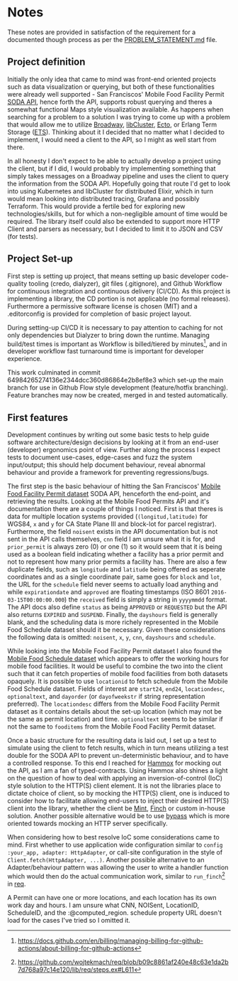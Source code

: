 # Notes

These notes are provided in satisfaction of the requirement for a documented though process as per the
[PROBLEM_STATEMENT.md](PROBLEM_STATEMENT.md) file.

## Project definition

Initially the only idea that came to mind was front-end oriented projects such as data visualization or querying, but both of these functionalities were already well supported - San Franciscos' Mobile Food Facility Permit [SODA API](https://data.sfgov.org/resource/rqzj-sfat.json), hence forth the API, supports robust querying and theres a somewhat functional Maps style visualization available. As happens when searching for a problem to a solution I was trying to come up with a problem that would allow me to utilize [Broadway](https://github.com/dashbitco/broadway), [libCluster](https://github.com/bitwalker/libcluster), [Ecto](https://github.com/elixir-ecto/ecto), or Erlang Term Storage ([ETS](https://www.erlang.org/doc/man/ets.html)). Thinking about it I decided that no matter what I decided to implement, I would need a client to the API, so I might as well start from there.

In all honesty I don't expect to be able to actually develop a project using the client, but if I did, I would probably try implementing something that simply takes messages on a Broadway pipeline and uses the client to query the information from the SODA API. Hopefully going that route I'd get to look into using Kubernetes and libCluster for distributed Elixir, which in turn would mean looking into distributed tracing, Grafana and possibly Terraform. This would provide a fertile bed for exploring new technologies/skills, but for which a non-negligible amount of time would be required. The library itself could also be extended to support more HTTP Client and parsers as necessary, but I decided to limit it to JSON and CSV (for tests).

## Project Set-up

First step is setting up project, that means setting up basic developer code-quality tooling (credo, dialyzer), git files (.gitignore), and Github Workflow for continuous integration and continuous delivery (CI/CD). As this project is implementing a library, the CD portion is not applicable (no formal releases). Furthermore a permissive software license is chosen (MIT) and a .editorconfig is provided for completion of basic project layout.

During setting-up CI/CD it is necessary to pay attention to caching for not only dependencies but Dialyzer to bring down the runtime. Managing build/test times is important as Workflow is billed/tiered by minutes[^1], and in developer workflow fast turnaround time is important for developer experience.

This work culminated in commit 64984265274136e2344dcc360d86864e2b8ef8e3 which set-up the main branch for use in Github Flow style development (feature/hotfix branching). Feature branches may now be created, merged in and tested automatically.

[^1]: https://docs.github.com/en/billing/managing-billing-for-github-actions/about-billing-for-github-actions

## First features

Development continues by writing out some basic tests to help guide software architecture/design decisions by looking at it from an end-user (developer) ergonomics point of view. Further along the process I expect tests to document use-cases, edge-cases and fuzz the system input/output; this should help document behaviour, reveal abnormal behaviour and provide a framework for preventing regressions/bugs.

The first step is the basic behaviour of hitting the San Franciscos' [Mobile Food Facility Permit dataset](https://data.sfgov.org/resource/rqzj-sfat.json) SODA API,
henceforth the end-point, and retrieving the results. Looking at the Mobile Food Permits API and it's documentation there are a couple of things I noticed. First is that theres is data for multiple location systems provided (`(longitud,latitude)` for WGS84, `x` and `y` for CA State Plane III and block-lot for parcel registrar). Furthermore, the field `noisent` exists in the API documentation but is not sent in the API calls themselves, `cnn` field I am unsure what it is for, and `prior_permit` is always zero (0) or one (1) so it would seem that it is being used as a boolean field indicating whether a facility has a prior permit and not to represent how many prior permits a facility has. There are also a few duplicate fields, such as `longitude` and `latitude` being offered as seperate coordinates and as a single coordinate pair, same goes for `block` and `lot`, the URL for the `schedule` field never seems to actually load anything and while `expirationdate` and `approved` are floating timestamps (ISO 8601 `2016-03-15T00:00:00.000`) the `received` field is simply a string in `yyyymmdd` format. The API docs also define `status` as being `APPROVED` or `REQUESTED` but the API also returns `EXPIRED` and `SUSPEND`. Finally, the `dayshours` field is generally blank, and the scheduling data is more richely represented in the Mobile Food Schedule dataset should it be necessary. Given these considerations the following data is omitted: `noisent`, `x`, `y`, `cnn`, `dayshours` and `schedule`.

While looking into the Mobile Food Facility Permit dataset I also found the [Mobile Food Schedule dataset](https://data.sfgov.org/resource/jjew-r69b.json) which appears to offer the working hours for mobile food facilities. It would be useful to combine the two into the client such that it can fetch properties of mobile food facilities from both datasets opaquely. It is possible to use `locationid` to fetch schedule from the Mobile Food Schedule dataset. Fields of interest are `start24`, `end24`, `locationdesc`, `optionaltext`, and `dayorder` (or `dayofweekstr` if string representation preferred). The `locationdesc` differs from the Mobile Food Facility Permit dataset as it contains details about the set-up location (which may not be the same as permit location) and time. `optionaltext` seems to be similar if not the same to `fooditems` from the Mobile Food Facility Permit dataset.

Once a basic structure for the resulting data is laid out, I set up a test to simulate using the client to fetch results, which in turn means utilizing a test double for the SODA API to prevent un-deterministic behaviour, and to have a controlled response. To this end I reached for [Hammox](https://github.com/msz/hammox) for mocking out the API, as I am a fan of typed-contracts. Using Hammox also shines a light on the question of how to deal with applying an inversion-of-control (IoC) style solution to the HTTP(S) client element. It is not the libraries place to dictate choice of client, so by mocking the HTTP(S) client, one is induced to consider how to facilitate allowing end-users to inject their desired HTTP(S) client into the library, whether the client be [Mint](https://github.com/elixir-mint/mint), [Finch](https://github.com/sneako/finch) or custom in-house solution. Another possible alternative would be to use [bypass](https://github.com/PSPDFKit-labs/bypass) which is more oriented towards mocking an HTTP server specifically.

When considering how to best resolve IoC some considerations came to mind. First whether to use application wide configuration similar to `config :your_app, adapter: HttpAdapter`, or call-site configuration in the style of `Client.fetch(HttpAdapter, ...)`. Another possible alternative to an Adapter/behaviour pattern was allowing the user to write a handler function which would then do the actual communication work, similar to `run_finch`[^2] in [req](https://github.com/wojtekmach/req).

A Permit can have one or more locations, and each location has its own work day and hours. I am unsure what CNN, NOISent, LocationID, ScheduleID, and the
:@computed_region. schedule property URL doesn't load for the cases I've tried so I omitted it.

[^2]: https://github.com/wojtekmach/req/blob/b09c8861af240e48c63e1da2b7d768a97c14e120/lib/req/steps.ex#L611
